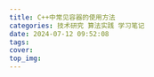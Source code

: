 ```yaml
---
title: C++中常见容器的使用方法
categories: 技术研究 算法实践 学习笔记
date: 2024-07-12 09:52:08
tags:
cover:
top_img:
---
```


# 